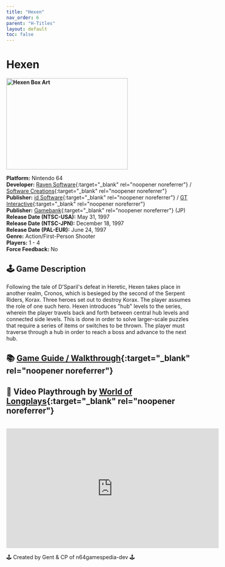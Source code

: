 ```yaml
---
title: "Hexen"
nav_order: 6
parent: "H-Titles"
layout: default
toc: false
---
```


# Hexen

<b>
<img src="https://images.launchbox-app.com/e2446bf4-7bc2-47fe-9a69-5393c80cd83b.jpg" alt="Hexen Box Art" width="320" height="240" />
</b>

**Platform:** Nintendo 64  
**Developer:** [Raven Software](https://en.wikipedia.org/wiki/Raven_Software){:target="_blank" rel="noopener noreferrer"} / [Software Creations](https://en.wikipedia.org/wiki/Acclaim_Studios_Manchester){:target="_blank" rel="noopener noreferrer"}  
**Publisher:** [id Software](https://en.wikipedia.org/wiki/Id_Software){:target="_blank" rel="noopener noreferrer"} / [GT Interactive](https://en.wikipedia.org/wiki/Atari,_Inc._(Atari_SA_subsidiary)){:target="_blank" rel="noopener noreferrer"}  
**Publisher:** [Gamebank](https://www.mobygames.com/company/gamebank-corp){:target="_blank" rel="noopener noreferrer"} (JP)  
**Release Date (NTSC-USA):** May 31, 1997  
**Release Date (NTSC-JPN):** December 18, 1997  
**Release Date (PAL-EUR):** June 24, 1997  
**Genre:** Action/First-Person Shooter  
**Players:** 1 - 4  
**Force Feedback:** No  

## 🕹️ Game Description
Following the tale of D'Sparil's defeat in Heretic, Hexen takes place in another realm, Cronos, which is besieged by the second of the Serpent Riders, Korax. Three heroes set out to destroy Korax. The player assumes the role of one such hero. Hexen introduces "hub" levels to the series, wherein the player travels back and forth between central hub levels and connected side levels. This is done in order to solve larger-scale puzzles that require a series of items or switches to be thrown. The player must traverse through a hub in order to reach a boss and advance to the next hub.

## 📚 [Game Guide / Walkthrough](https://gamefaqs.gamespot.com/n64/197555-hexen/faqs){:target="_blank" rel="noopener noreferrer"}

## 🎥 Video Playthrough by [World of Longplays](https://www.youtube.com/channel/UCVi6ofFy7QyJJrZ9l0-fwbQ){:target="_blank" rel="noopener noreferrer"}
<br />  
<iframe width="560" height="315" src="https://www.youtube.com/embed/x4Lf1ncYhL0?si=6V-NGrxrTz9JVyV9" title="Hexen Gameplay by World of Longplays" frameborder="0" allowfullscreen></iframe>

🕹️ Created by Gent & CP of n64gamespedia-dev 🕹️  
<!-- Vault Format: n64gamespedia-dev -->  
<!-- Protocol Source: _vault-specs/format-protocol.md -->
